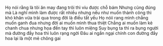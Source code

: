 Họ nói rằng là tôi ăn may đang trôi thì víu được chỗ bám
Nhưng cũng đúng mà
Là nghĩ mình làm được rất nhiều nhưng nếu như muốn thành công 
thì khó khăn vừa trải qua trong đời là điều tất yếu
Họ nóii rang mình chẳng muốn ganh đua nhưng đời ai muốn mình thua thiệt
Chẳng ai muốn làm kẻ chanh chua nhưng họa đến tay thì luôn miệng
Suy bụng ta thì ra bụng người mà đường đầy hoa thì luôn rạng ngời
Đâu ai ngần ngại chính con đường đầy hoa lại là một mẻ chông gai
